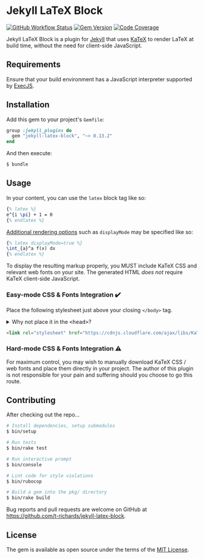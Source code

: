 # Jekyll LaTeX Block

[![GitHub Workflow Status](https://img.shields.io/github/workflow/status/t-richards/jekyll-latex-block/Test?style=flat-square)](https://github.com/t-richards/jekyll-latex-block/actions)
[![Gem Version](https://img.shields.io/gem/v/jekyll-latex-block.svg?style=flat-square)](https://rubygems.org/gems/jekyll-latex-block)
[![Code Coverage](https://img.shields.io/codecov/c/github/t-richards/jekyll-latex-block.svg?style=flat-square)](https://codecov.io/gh/t-richards/jekyll-latex-block)

Jekyll LaTeX Block is a plugin for [Jekyll][jekyll] that uses [KaTeX][katex] to
render LaTeX at build time, without the need for client-side JavaScript.

## Requirements

Ensure that your build environment has a JavaScript interpreter supported by
[ExecJS][execjs].

## Installation

Add this gem to your project's `Gemfile`:

```ruby
group :jekyll_plugins do
  gem "jekyll-latex-block", "~> 0.13.2"
end
```

And then execute:

```bash
$ bundle
```

## Usage

In your content, you can use the `latex` block tag like so:

```latex
{% latex %}
e^{i \pi} + 1 = 0
{% endlatex %}
```

[Additional rendering options][rendering-opts] such as `displayMode` may be
specified like so:

```latex
{% latex displayMode=true %}
\int_{a}^a f(x) dx
{% endlatex %}
```

To display the resulting markup properly, you MUST include KaTeX CSS and
relevant web fonts on your site. The generated HTML _does not_ require KaTeX
client-side JavaScript.

### Easy-mode CSS & Fonts Integration :heavy_check_mark:

Place the following stylesheet just above your closing `</body>` tag.

<details>
<summary>Why not place it in the <tt>&lt;head&gt;</tt>?</summary>
CSS is a blocking resource. If this external resource is (a) placed in the head, and (b) were to not load (or slowly load) for whatever reason, it would block the entire page from rendering.
<br><br>
The official recommendation for using this plugin is "external CSS belongs at the end of the body". Ultimately, you can do whatever you want. :shrug:
</details>

```html
<link rel="stylesheet" href="https://cdnjs.cloudflare.com/ajax/libs/KaTeX/0.13.2/katex.min.css" integrity="sha512-el2z+rjIj40JeIlKyqcoRjGNjvwHVlyahNQ1PhSs4PCztr6jJ4GgpjgN+1a++L9HZxhLXpa4eLG3ry976z0O2Q==" crossorigin="anonymous" />
```

### Hard-mode CSS & Fonts Integration :warning:

For maximum control, you may wish to manually download KaTeX CSS / web fonts and
place them directly in your project. The author of this plugin is not
responsible for your pain and suffering should you choose to go this route.

## Contributing

After checking out the repo...

```bash
# Install dependencies, setup submodules
$ bin/setup

# Run tests
$ bin/rake test

# Run interactive prompt
$ bin/console

# Lint code for style violations
$ bin/rubocop

# Build a gem into the pkg/ directory
$ bin/rake build
```

Bug reports and pull requests are welcome on GitHub at
https://github.com/t-richards/jekyll-latex-block.

## License

The gem is available as open source under the terms of the [MIT License][mit-license].

[execjs]: https://github.com/rails/execjs
[jekyll]: https://jekyllrb.com
[katex]: https://katex.org
[mit-license]: https://opensource.org/licenses/MIT
[rendering-opts]: https://github.com/Khan/KaTeX#rendering-options
